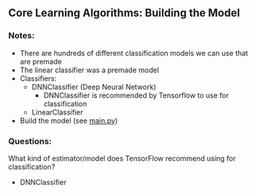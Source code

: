 ## Core Learning Algorithms: Building the Model

### Notes:

- There are hundreds of different classification models we can use that are premade
- The linear classifier was a premade model
- Classifiers:
  - DNNClassifier (Deep Neural Network)
    - DNNClassifier is recommended by Tensorflow to use for classification
  - LinearClassifier
- Build the model (see [main.py](main.py))

### Questions:

What kind of estimator/model does TensorFlow recommend using for classification?

- DNNClassifier
